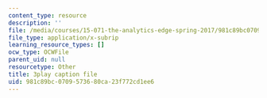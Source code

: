 ```yaml
---
content_type: resource
description: ''
file: /media/courses/15-071-the-analytics-edge-spring-2017/981c89bc0709573680ca23f772cd1ee6_n19qLvOY-rc.vtt
file_type: application/x-subrip
learning_resource_types: []
ocw_type: OCWFile
parent_uid: null
resourcetype: Other
title: 3play caption file
uid: 981c89bc-0709-5736-80ca-23f772cd1ee6
---
```

